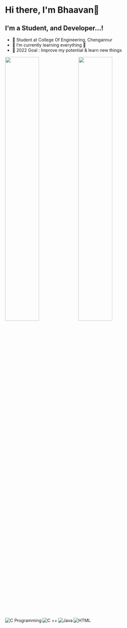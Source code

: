 # Hi there, I'm Bhaavan👋


## I'm a Student, and Developer...!
- 🔭 Student at College Of Engineering, Chengannur
- 🌱 I’m currently learning everything 🤣
- 🥅 2022 Goal : Improve my potential & learn new things 

<img align="left" width="47%" src="https://github-readme-stats.vercel.app/api/top-langs/?username=bhaavan-philiproy&layout=compact" />
<img align="left" width="47%" src="https://github-readme-stats.vercel.app/api?username=bhaavan-philiproy&show_icons=true&theme=radical" /><br>



<img align="left" alt="C Programming" src="https://img.shields.io/badge/C-00599C?style=for-the-badge&logo=c&logoColor=white" />
<img align="left" alt="C ++" src="https://img.shields.io/badge/C%2B%2B-00599C?style=for-the-badge&logo=c%2B%2B&logoColor=white" />
<img align="left" alt="Java" src="https://img.shields.io/badge/Java-ED8B00?style=for-the-badge&logo=java&logoColor=white" />
<img align="left" alt="HTML" src="https://img.shields.io/badge/HTML5-E34F26?style=for-the-badge&logo=html5&logoColor=white" />


